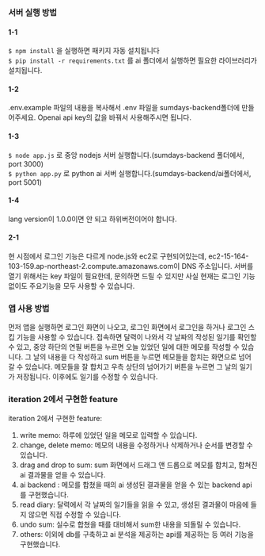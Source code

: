 ### 서버 실행 방법

#### 1-1
```$ npm install``` 을 실행하면 패키지 자동 설치됩니다   
```$ pip install -r requirements.txt``` 를 ai 폴더에서 실행하면 필요한 라이브러리가 설치됩니다.  

#### 1-2
.env.example 파일의 내용을 복사해서 .env 파일을 sumdays-backend폴더에 만들어주세요. Openai api key의 값을 바꿔서 사용해주시면 됩니다.

#### 1-3
```$ node app.js``` 로 중앙 nodejs 서버 실행합니다.(sumdays-backend 폴더에서, port 3000)  
```$ python app.py``` 로 python ai 서버 실행합니다.(sumdays-backend/ai폴더에서, port 5001)  

#### 1-4
lang version이 1.0.0이면 안 되고 하위버전이어야 합니다.

#### 2-1
현 시점에서 로그인 기능은 다르게 node.js와 ec2로 구현되어있는데, ec2-15-164-103-159.ap-northeast-2.compute.amazonaws.com이 DNS 주소입니다. 서버를 열기 위해서는 key 파일이 필요한데, 문의하면 드릴 수 있지만 사실 현재는 로그인 기능 없이도 주요기능을 모두 사용할 수 있습니다.

### 앱 사용 방법

먼저 앱을 실행하면 로그인 화면이 나오고, 로그인 화면에서 로그인을 하거나 로그인 스킵 기능을 사용할 수 있습니다. 접속하면 달력이 나와서 각 날짜의 작성된 일기를 확인할 수 있고, 중앙 하단의 연필 버튼을 누르면 오늘 있었던 일에 대한 메모를 작성할 수 있습니다. 그 날의 내용을 다 작성하고 sum 버튼을 누르면 메모들을 합치는 화면으로 넘어갈 수 있습니다. 메모들을 잘 합치고 우측 상단의 넘어가기 버튼을 누르면 그 날의 일기가 저장됩니다. 이후에도 일기를 수정할 수 있습니다.

### iteration 2에서 구현한 feature

iteration 2에서 구현한 feature:

1. write memo: 하루에 있었던 일을 메모로 입력할 수 있습니다.
2. change, delete memo: 메모의 내용을 수정하거나 삭제하거나 순서를 변경할 수 있습니다.
3. drag and drop to sum: sum 화면에서 드래그 앤 드롭으로 메모를 합치고, 합쳐진 ai 결과물을 얻을 수 있습니다.
4. ai backend : 메모를 합쳤을 때의 ai 생성된 결과물을 얻을 수 있는 backend api를 구현했습니다.
5. read diary: 달력에서 각 날짜의 일기들을 읽을 수 있고, 생성된 결과물이 마음에 들지 않으면 직접 수정할 수 있습니다.
6. undo sum: 실수로 합쳤을 때를 대비해서 sum한 내용을 되돌릴 수 있습니다.
7. others: 이외에 db를 구축하고 ai 분석을 제공하는 api를 제공하는 등 여러 기능을 구현했습니다.
